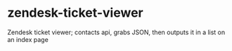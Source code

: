 # zendesk-ticket-viewer
Zendesk ticket viewer; contacts api, grabs JSON, then outputs it in a list on an index page
